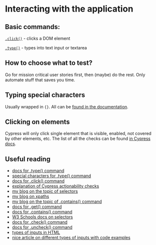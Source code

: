 # Interacting with the application

## Basic commands:

[`.click()`](https://docs.cypress.io/api/commands/click.html#Syntax) - clicks a DOM element

[`.type()`](https://docs.cypress.io/api/commands/type.html#Syntax) - types into text input or textarea

## How to choose what to test?

Go for mission critical user stories first, then (maybe) do the rest. Only automate stuff that saves you time.

## Typing special characters

Usually wrapped in `{}`. All can be [found in the documentation](https://docs.cypress.io/api/commands/type.html#Arguments).

## Clicking on elements

Cypress will only click single element that is visible, enabled, not covered by other elements, etc. The list of all the checks can be found [in Cypress docs](https://docs.cypress.io/guides/core-concepts/interacting-with-elements#Actionability).

## Useful reading

- [docs for .type() command](https://docs.cypress.io/api/commands/type.html)
- [special characters for .type() command](https://docs.cypress.io/api/commands/type.html#Arguments)
- [docs for .click() command](https://docs.cypress.io/api/commands/click.html#Syntax)
- [explanation of Cypress actionability checks](https://docs.cypress.io/guides/core-concepts/interacting-with-elements#Actionability)
- [my blog on the topic of selectors](https://filiphric.com/cypress-basics-selecting-elements)
- [my blog on xpaths](https://filiphric.com/cypress-basics-xpath-vs-css-selectors)
- [my blog on the topic of .contains() command](https://filiphric.com/contains-an-overlooked-gem-in-cypress)
- [docs for .get() command](https://docs.cypress.io/api/commands/get.html#Usage)
- [docs for .contains() command](https://docs.cypress.io/api/commands/contains.html#Usage)
- [W3 Schools docs on selectors](https://www.w3schools.com/cssref/css_selectors.asp)
- [docs for .check() command](https://docs.cypress.io/api/commands/uncheck.html)
- [docs for .uncheck() command](https://docs.cypress.io/api/commands/uncheck.html)
- [types of inputs in HTML](https://developer.mozilla.org/en-US/docs/Web/HTML/Element/input)
- [nice article on different types of inputs with code examples](https://daily-dev-tips.com/posts/html-input-types/)
